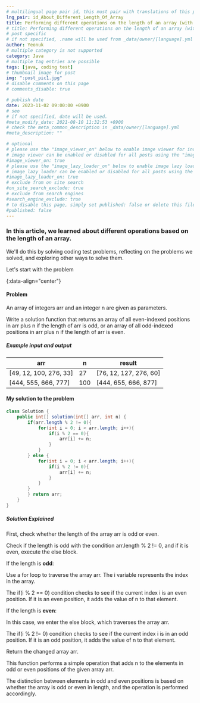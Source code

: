 ```yaml
---
# multilingual page pair id, this must pair with translations of this page. (This name must be unique)
lng_pair: id_About_Different_Length_Of_Array
title: Performing different operations on the length of an array (with.Java)
# title: Performing different operations on the length of an array (with.Java)
# post specific
# if not specified, .name will be used from _data/owner/[language].yml
author: Yeonuk
# multiple category is not supported
category: Java
# multiple tag entries are possible
tags: [java, coding test]
# thumbnail image for post
img: ":post_pic1.jpg"
# disable comments on this page
# comments_disable: true

# publish date
date: 2023-11-02 09:00:00 +0900
# seo
# if not specified, date will be used.
#meta_modify_date: 2021-08-10 11:32:53 +0900
# check the meta_common_description in _data/owner/[language].yml
#meta_description: ""

# optional
# please use the "image_viewer_on" below to enable image viewer for individual pages or posts (_posts/ or [language]/_posts folders).
# image viewer can be enabled or disabled for all posts using the "image_viewer_posts: true" setting in _data/conf/main.yml.
#image_viewer_on: true
# please use the "image_lazy_loader_on" below to enable image lazy loader for individual pages or posts (_posts/ or [language]/_posts folders).
# image lazy loader can be enabled or disabled for all posts using the "image_lazy_loader_posts: true" setting in _data/conf/main.yml.
#image_lazy_loader_on: true
# exclude from on site search
#on_site_search_exclude: true
# exclude from search engines
#search_engine_exclude: true
# to disable this page, simply set published: false or delete this file
#published: false
---
```


<!-- outline-start -->

### In this article, we learned about different operations based on the length of an array.

We'll do this by solving coding test problems, reflecting on the problems we solved, and exploring other ways to solve them.

Let's start with the problem

{:data-align="center"}

<!-- outline-end -->

#### Problem

An array of integers arr and an integer n are given as parameters.

Write a solution function that returns an array of all even-indexed positions in arr plus n if the length of arr is odd, or an array of all odd-indexed positions in arr plus n if the length of arr is even.

##### Example input and output

| arr                    | n   | result                 |
| ---------------------- | --- | ---------------------- |
| [49, 12, 100, 276, 33] | 27  | [76, 12, 127, 276, 60] |
| [444, 555, 666, 777]   | 100 | [444, 655, 666, 877]   |

#### My solution to the problem

```java
class Solution {
    public int[] solution(int[] arr, int n) {
        if(arr.length % 2 != 0){
            for(int i = 0; i < arr.length; i++){
                if(i % 2 == 0){
                    arr[i] += n;
                }
            }
        } else {
            for(int i = 0; i < arr.length; i++){
                if(i % 2 != 0){
                    arr[i] += n;
                }
            }
        }
        } return arr;
    }
}
```

##### Solution Explained

First, check whether the length of the array arr is odd or even.

Check if the length is odd with the condition arr.length % 2 != 0, and if it is even, execute the else block.

If the length is **odd**:

Use a for loop to traverse the array arr. The i variable represents the index in the array.

The if(i % 2 == 0) condition checks to see if the current index i is an even position. If it is an even position, it adds the value of n to that element.

If the length is **even**:

In this case, we enter the else block, which traverses the array arr.

The if(i % 2 != 0) condition checks to see if the current index i is in an odd position. If it is an odd position, it adds the value of n to that element.

Return the changed array arr.

This function performs a simple operation that adds n to the elements in odd or even positions of the given array arr.

The distinction between elements in odd and even positions is based on whether the array is odd or even in length, and the operation is performed accordingly.
